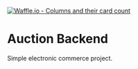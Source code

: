 [![Waffle.io - Columns and their card count](https://badge.waffle.io/dergey/auction-backend.svg?columns=all)](https://waffle.io/dergey/auction-backend)

# Auction Backend

Simple electronic commerce project.

